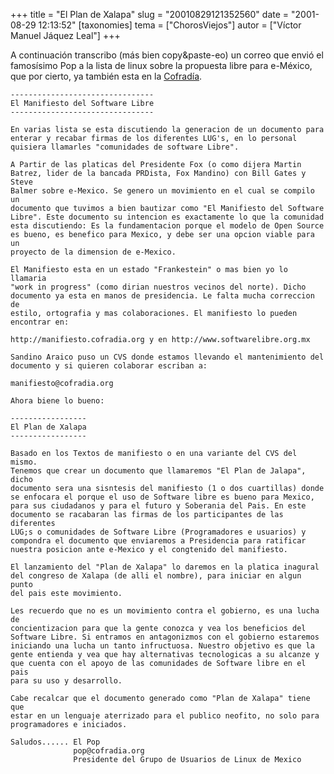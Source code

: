 +++
title = "El Plan de Xalapa"
slug = "20010829121352560"
date = "2001-08-29 12:13:52"
[taxonomies]
tema = ["ChorosViejos"]
autor = ["Víctor Manuel Jáquez Leal"]
+++

A continuación transcribo (más bien copy&paste-eo) un correo que envió
el famosísimo Pop a la lista de linux sobre la propuesta libre para
e-México, que por cierto, ya también esta en la
[Cofradía](http://cofradia.org).

<!-- more -->
    --------------------------------
    El Manifiesto del Software Libre
    --------------------------------

    En varias lista se esta discutiendo la generacion de un documento para
    enterar y recabar firmas de los diferentes LUG's, en lo personal
    quisiera llamarles "comunidades de software Libre".

    A Partir de las platicas del Presidente Fox (o como dijera Martin
    Batrez, lider de la bancada PRDista, Fox Mandino) con Bill Gates y Steve
    Balmer sobre e-Mexico. Se genero un movimiento en el cual se compilo un
    documento que tuvimos a bien bautizar como "El Manifiesto del Software
    Libre". Este documento su intencion es exactamente lo que la comunidad
    esta discutiendo: Es la fundamentacion porque el modelo de Open Source
    es bueno, es benefico para Mexico, y debe ser una opcion viable para un
    proyecto de la dimension de e-Mexico.

    El Manifiesto esta en un estado "Frankestein" o mas bien yo lo llamaria
    "work in progress" (como dirian nuestros vecinos del norte). Dicho
    documento ya esta en manos de presidencia. Le falta mucha correccion de
    estilo, ortografia y mas colaboraciones. El manifiesto lo pueden
    encontrar en:

    http://manifiesto.cofradia.org y en http://www.softwarelibre.org.mx

    Sandino Araico puso un CVS donde estamos llevando el mantenimiento del
    documento y si quieren colaborar escriban a:

    manifiesto@cofradia.org

    Ahora biene lo bueno:

    -----------------
    El Plan de Xalapa
    -----------------

    Basado en los Textos de manifiesto o en una variante del CVS del mismo.
    Tenemos que crear un documento que llamaremos "El Plan de Jalapa", dicho
    documento sera una sisntesis del manifiesto (1 o dos cuartillas) donde
    se enfocara el porque el uso de Software libre es bueno para Mexico,
    para sus ciudadanos y para el futuro y Soberania del Pais. En este
    documento se racabaran las firmas de los participantes de las diferentes
    LUG;s o comunidades de Software Libre (Programadores e usuarios) y
    compondra el documento que enviaremos a Presidencia para ratificar
    nuestra posicion ante e-Mexico y el congtenido del manifiesto.

    El lanzamiento del "Plan de Xalapa" lo daremos en la platica inagural
    del congreso de Xalapa (de alli el nombre), para iniciar en algun punto
    del pais este movimiento.

    Les recuerdo que no es un movimiento contra el gobierno, es una lucha de
    concientizacion para que la gente conozca y vea los beneficios del
    Software Libre. Si entramos en antagonizmos con el gobierno estaremos
    iniciando una lucha un tanto infructuosa. Nuestro objetivo es que la
    gente entienda y vea que hay alternativas tecnologicas a su alcanze y
    que cuenta con el apoyo de las comunidades de Software libre en el pais
    para su uso y desarrollo.

    Cabe recalcar que el documento generado como "Plan de Xalapa" tiene que
    estar en un lenguaje aterrizado para el publico neofito, no solo para
    programadores e iniciados.

    Saludos...... El Pop
                  pop@cofradia.org
                  Presidente del Grupo de Usuarios de Linux de Mexico

